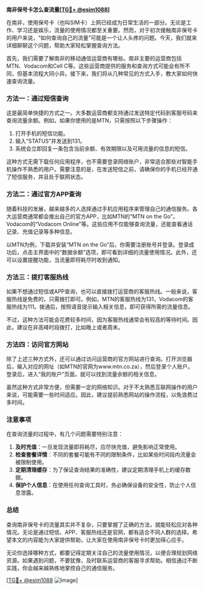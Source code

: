 **南非保号卡怎么查流量[[TG💪+ @esim1088](https://t.me/s/esim1088)]**

在南非，使用保号卡（也叫SIM卡）上网已经成为日常生活的一部分。无论是工作、学习还是娱乐，流量的使用情况都至关重要。然而，对于初次接触南非保号卡的用户来说，“如何查询自己的流量”可能是一个让人头疼的问题。今天，我们就来详细聊聊这个问题，帮助大家轻松掌握查询方法。

首先，我们需要了解南非的移动通信运营商有哪些。南非主要的运营商包括MTN、Vodacom和Cell C等。这些运营商提供的服务和查询方式可能会有所不同，但基本流程大同小异。接下来，我们将从几种常见的方式入手，教大家如何快速查询流量。

### 方法一：通过短信查询

这是最简单快捷的方式之一。大多数运营商都支持通过发送特定代码到客服号码来查询流量余额。例如，如果你使用的是MTN，只需按照以下步骤操作：

1. 打开手机的短信功能。
2. 输入“STATUS”并发送到131。
3. 系统会立即回复一条包含当前余额、有效期限以及可用流量的信息的短信。

这种方式无需下载任何应用程序，也不需要登录网络账户，非常适合那些对智能手机操作不熟悉的用户。需要注意的是，在发送短信之前，请确保你的手机已经开通了短信服务，并且处于联网状态。

### 方法二：通过官方APP查询

随着科技的发展，越来越多的人选择通过手机应用程序来管理自己的通信服务。各大运营商通常都会推出自己的官方APP，比如MTN的“MTN on the Go”，Vodacom的“Vodacom Online”等。这些应用不仅能够查询流量，还能查看通话记录、充值记录等多种信息。

以MTN为例，下载并安装“MTN on the Go”后，你需要注册账号并登录。登录成功后，点击主界面中的“数据余额”选项，即可看到详细的流量使用情况。此外，还可以设置提醒功能，当流量即将耗尽时收到通知。

### 方法三：拨打客服热线

如果不想通过短信或APP查询，也可以直接拨打运营商的客服热线。一般来说，客服热线是免费的，只需拨打即可。例如，MTN的客服热线为131，Vodacom的客服热线为111。拨通后，按照语音提示输入相关信息，即可获得所需的流量信息。

不过，这种方法可能会花费较多时间，因为客服热线通常会有较高的等待时间。因此，建议在非高峰时段拨打，比如晚上或者周末。

### 方法四：访问官方网站

除了上述三种方式外，还可以通过访问运营商的官方网站进行查询。打开浏览器后，输入对应的网址（如MTN的官网为www.mtn.co.za），然后登录个人账户。登录后，进入“我的账户”页面，就可以找到流量余额的相关信息。

虽然这种方式非常方便，但需要一定的网络知识。对于不太熟悉互联网操作的用户来说，可能需要一些时间适应。因此，建议提前熟悉网站的操作流程，以免浪费过多时间。

### 注意事项

在查询流量的过程中，有几个问题需要特别注意：

1. **及时充值**：一旦发现流量即将耗尽，应尽快充值，避免影响正常使用。
2. **检查套餐详情**：不同的套餐可能有不同的限制条件，比如某些时间段内流量会被限制使用。
3. **定期清理缓存**：为了保证查询结果的准确性，建议定期清理手机上的缓存数据。
4. **保护个人信息**：在使用任何查询工具时，务必确保设备的安全性，防止个人信息泄露。

### 总结

查询南非保号卡的流量其实并不复杂，只要掌握了正确的方法，就能轻松应对各种情况。无论是通过短信、APP、客服热线还是官网，都有适合不同人群的选择。希望本文的内容能为大家提供帮助，让大家在使用南非保号卡时更加得心应手。

无论你选择哪种方式，都要记得定期关注自己的流量使用情况，以便合理规划网络资源。如果遇到问题，不要犹豫，及时联系运营商的客服寻求帮助。相信通过不断实践，你会越来越熟练地掌控自己的通信服务。

[[TG💪+ @esim1088](https://t.me/s/esim1088) ![Image](https://i.postimg.cc/4NQfJmqS/Snipaste-2025-05-13-00-14-12.png)]